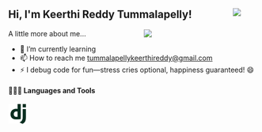 <h2> Hi, I'm Keerthi Reddy Tummalapelly! <span><img align='right' src="https://i.pinimg.com/originals/12/4a/28/124a28d79e785967c77200d8b266a649.gif" width="50"></span></h2> 
<img align='right' src="https://cdn.dribbble.com/users/4055494/screenshots/15215756/media/d2b66c4ca0192aa26d103448b3d1518b.gif" width="230">
</em></p>

A little more about me...

- 🌱 I’m currently learning
- 📫 How to reach me tummalapellykeerthireddy@gmail.com
- ⚡ I debug code for fun—stress cries optional, happiness guaranteed! 😄


#### 👨🏻‍💻 Languages and Tools <br />
  <code><img height="40" src="/assets/Django.svg"></code>
  
  